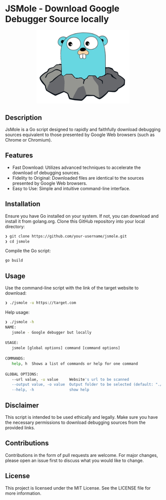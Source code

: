 # JSMole - Download Google Debugger Source locally

<p align="center">
<img src="./jsmole.png" width="300"/>
</p>

## Description

JsMole is a Go script designed to rapidly and faithfully download debugging sources equivalent to those presented by Google Web browsers (such as Chrome or Chromium).

## Features

- Fast Download: Utilizes advanced techniques to accelerate the download of debugging sources.
- Fidelity to Original: Downloaded files are identical to the sources presented by Google Web browsers.
- Easy to Use: Simple and intuitive command-line interface.

## Installation

Ensure you have Go installed on your system. If not, you can download and install it from golang.org.
Clone this GitHub repository into your local directory:

```bash
❯ git clone https://github.com/your-username/jsmole.git
❯ cd jsmole
```

Compile the Go script:

```bash
go build
```

## Usage

Use the command-line script with the link of the target website to download:

```bash
❯ ./jsmole -u https://target.com
```

Help usage:

```bash
❯ ./jsmole -h
NAME:
   jsmole - Google debugger but locally

USAGE:
   jsmole [global options] command [command options]

COMMANDS:
   help, h  Shows a list of commands or help for one command

GLOBAL OPTIONS:
   --url value, -u value     Website's url to be scanned
   --output value, -o value  Output folder to be selected (default: "./output")
   --help, -h                show help
```

## Disclaimer

This script is intended to be used ethically and legally. Make sure you have the necessary permissions to download debugging sources from the provided links.

## Contributions

Contributions in the form of pull requests are welcome. For major changes, please open an issue first to discuss what you would like to change.

## License

This project is licensed under the MIT License. See the LICENSE file for more information.
